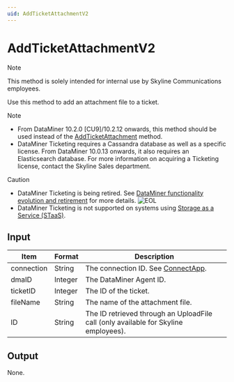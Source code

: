 ```yaml
---
uid: AddTicketAttachmentV2
---
```


# AddTicketAttachmentV2

> [!NOTE]
> This method is solely intended for internal use by Skyline Communications employees.

Use this method to add an attachment file to a ticket.

> [!NOTE]
>
> - From DataMiner 10.2.0 \[CU9\]/10.2.12 onwards, this method should be used instead of the [AddTicketAttachment](xref:AddTicketAttachment) method.
> - DataMiner Ticketing requires a Cassandra database as well as a specific license. From DataMiner 10.0.13 onwards, it also requires an Elasticsearch database. For more information on acquiring a Ticketing license, contact the Skyline Sales department.

> [!CAUTION]
>
> - DataMiner Ticketing is being retired. See [DataMiner functionality evolution and retirement](xref:Software_support_life_cycles) for more details. ![EOL](~/user-guide/images/EOL_Duo.png)
> - DataMiner Ticketing is not supported on systems using [Storage as a Service (STaaS)](xref:STaaS).

## Input

| Item       | Format | Description                                          |
|------------|--------|------------------------------------------------------|
| connection | String | The connection ID. See [ConnectApp](xref:ConnectApp). |
| dmaID      | Integer | The DataMiner Agent ID.                             |
| ticketID   | Integer | The ID of the ticket.                                |
| fileName   | String | The name of the attachment file.                     |
| ID         | String | The ID retrieved through an UploadFile call (only available for Skyline employees). |

## Output

None.
